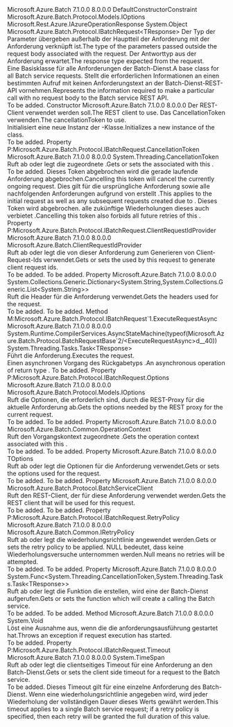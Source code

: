 <Type Name="BatchRequestBase&lt;TOptions,TResponse&gt;" FullName="Microsoft.Azure.Batch.Protocol.BatchRequestBase&lt;TOptions,TResponse&gt;">
  <TypeSignature Language="C#" Value="public abstract class BatchRequestBase&lt;TOptions,TResponse&gt; : Microsoft.Azure.Batch.Protocol.IBatchRequest&lt;TResponse&gt; where TOptions : IOptionsnew() where TResponse : IAzureOperationResponse" />
  <TypeSignature Language="ILAsm" Value=".class public auto ansi abstract beforefieldinit BatchRequestBase`2&lt;.ctor (class Microsoft.Azure.Batch.Protocol.Models.IOptions) TOptions, (class Microsoft.Rest.Azure.IAzureOperationResponse) TResponse&gt; extends System.Object implements class Microsoft.Azure.Batch.Protocol.IBatchRequest, class Microsoft.Azure.Batch.Protocol.IBatchRequest`1&lt;!TResponse&gt;" />
  <TypeSignature Language="DocId" Value="T:Microsoft.Azure.Batch.Protocol.BatchRequestBase`2" />
  <TypeSignature Language="VB.NET" Value="Public MustInherit Class BatchRequestBase(Of TOptions, TResponse)&#xA;Implements IBatchRequest(Of TResponse)" />
  <TypeSignature Language="F#" Value="type BatchRequestBase&lt;'Options, 'Response (requires 'Options :&gt; IOptions and 'Options : (new : unit -&gt; 'Options) and 'Response :&gt; IAzureOperationResponse)&gt; = class&#xA;    interface IBatchRequest&lt;'Response (requires 'Response :&gt; IAzureOperationResponse)&gt;&#xA;    interface IBatchRequest" />
  <AssemblyInfo>
    <AssemblyName>Microsoft.Azure.Batch</AssemblyName>
    <AssemblyVersion>7.1.0.0</AssemblyVersion>
    <AssemblyVersion>8.0.0.0</AssemblyVersion>
  </AssemblyInfo>
  <TypeParameters>
    <TypeParameter Name="TOptions">
      <Constraints>
        <ParameterAttribute>DefaultConstructorConstraint</ParameterAttribute>
        <InterfaceName>Microsoft.Azure.Batch.Protocol.Models.IOptions</InterfaceName>
      </Constraints>
    </TypeParameter>
    <TypeParameter Name="TResponse">
      <Constraints>
        <InterfaceName>Microsoft.Rest.Azure.IAzureOperationResponse</InterfaceName>
      </Constraints>
    </TypeParameter>
  </TypeParameters>
  <Base>
    <BaseTypeName>System.Object</BaseTypeName>
  </Base>
  <Interfaces>
    <Interface>
      <InterfaceName>Microsoft.Azure.Batch.Protocol.IBatchRequest&lt;TResponse&gt;</InterfaceName>
    </Interface>
  </Interfaces>
  <Docs>
    <typeparam name="TOptions"><span data-ttu-id="13361-101">Der Typ der Parameter übergeben außerhalb der Hauptteil der Anforderung mit der Anforderung verknüpft ist.</span><span class="sxs-lookup"><span data-stu-id="13361-101">The type of the parameters passed outside the request body associated with the request.</span></span></typeparam>
    <typeparam name="TResponse"><span data-ttu-id="13361-102">Der Antworttyp aus der Anforderung erwartet.</span><span class="sxs-lookup"><span data-stu-id="13361-102">The response type expected from the request.</span></span></typeparam>
    <summary>
            <span data-ttu-id="13361-103">Eine Basisklasse für alle Anforderungen der Batch-Dienst.</span><span class="sxs-lookup"><span data-stu-id="13361-103">A base class for all Batch service requests.</span></span> <span data-ttu-id="13361-104">Stellt die erforderlichen Informationen an einen bestimmten Aufruf mit keinen Anforderungstext an der Batch-Dienst-REST-API vornehmen.</span><span class="sxs-lookup"><span data-stu-id="13361-104">Represents the information required to make a particular call with no request body to the Batch service REST API.</span></span>
            </summary>
    <remarks>To be added.</remarks>
  </Docs>
  <Members>
    <Member MemberName=".ctor">
      <MemberSignature Language="C#" Value="protected BatchRequestBase (Microsoft.Azure.Batch.Protocol.BatchServiceClient restClient, System.Threading.CancellationToken cancellationToken);" />
      <MemberSignature Language="ILAsm" Value=".method familyhidebysig specialname rtspecialname instance void .ctor(class Microsoft.Azure.Batch.Protocol.BatchServiceClient restClient, valuetype System.Threading.CancellationToken cancellationToken) cil managed" />
      <MemberSignature Language="DocId" Value="M:Microsoft.Azure.Batch.Protocol.BatchRequestBase`2.#ctor(Microsoft.Azure.Batch.Protocol.BatchServiceClient,System.Threading.CancellationToken)" />
      <MemberSignature Language="F#" Value="new Microsoft.Azure.Batch.Protocol.BatchRequestBase&lt;'Options, 'Response (requires 'Options :&gt; Microsoft.Azure.Batch.Protocol.Models.IOptions and 'Options : (new : unit -&gt; 'Options) and 'Response :&gt; Microsoft.Rest.Azure.IAzureOperationResponse)&gt; : Microsoft.Azure.Batch.Protocol.BatchServiceClient * System.Threading.CancellationToken -&gt; Microsoft.Azure.Batch.Protocol.BatchRequestBase&lt;'Options, 'Response (requires 'Options :&gt; Microsoft.Azure.Batch.Protocol.Models.IOptions and 'Options : (new : unit -&gt; 'Options) and 'Response :&gt; Microsoft.Rest.Azure.IAzureOperationResponse)&gt;" Usage="new Microsoft.Azure.Batch.Protocol.BatchRequestBase&lt;'Options, 'Response (requires 'Options :&gt; Microsoft.Azure.Batch.Protocol.Models.IOptions and 'Options : (new : unit -&gt; 'Options) and 'Response :&gt; Microsoft.Rest.Azure.IAzureOperationResponse)&gt; (restClient, cancellationToken)" />
      <MemberType>Constructor</MemberType>
      <AssemblyInfo>
        <AssemblyName>Microsoft.Azure.Batch</AssemblyName>
        <AssemblyVersion>7.1.0.0</AssemblyVersion>
        <AssemblyVersion>8.0.0.0</AssemblyVersion>
      </AssemblyInfo>
      <Parameters>
        <Parameter Name="restClient" Type="Microsoft.Azure.Batch.Protocol.BatchServiceClient" />
        <Parameter Name="cancellationToken" Type="System.Threading.CancellationToken" />
      </Parameters>
      <Docs>
        <param name="restClient"><span data-ttu-id="13361-105">Der REST-Client verwendet werden soll.</span><span class="sxs-lookup"><span data-stu-id="13361-105">The REST client to use.</span></span></param>
        <param name="cancellationToken"><span data-ttu-id="13361-106">Das CancellationToken verwenden.</span><span class="sxs-lookup"><span data-stu-id="13361-106">The cancellationToken to use.</span></span></param>
        <summary>
            <span data-ttu-id="13361-107">Initialisiert eine neue Instanz der <see cref="T:Microsoft.Azure.Batch.Protocol.BatchRequestBase`2" />-Klasse.</span><span class="sxs-lookup"><span data-stu-id="13361-107">Initializes a new instance of the <see cref="T:Microsoft.Azure.Batch.Protocol.BatchRequestBase`2" /> class.</span></span>
            </summary>
        <remarks>To be added.</remarks>
      </Docs>
    </Member>
    <Member MemberName="CancellationToken">
      <MemberSignature Language="C#" Value="public System.Threading.CancellationToken CancellationToken { get; set; }" />
      <MemberSignature Language="ILAsm" Value=".property instance valuetype System.Threading.CancellationToken CancellationToken" />
      <MemberSignature Language="DocId" Value="P:Microsoft.Azure.Batch.Protocol.BatchRequestBase`2.CancellationToken" />
      <MemberSignature Language="VB.NET" Value="Public Property CancellationToken As CancellationToken" />
      <MemberSignature Language="F#" Value="member this.CancellationToken : System.Threading.CancellationToken with get, set" Usage="Microsoft.Azure.Batch.Protocol.BatchRequestBase&lt;'Options, 'Response (requires 'Options :&gt; Microsoft.Azure.Batch.Protocol.Models.IOptions and 'Options : (new : unit -&gt; 'Options) and 'Response :&gt; Microsoft.Rest.Azure.IAzureOperationResponse)&gt;.CancellationToken" />
      <MemberType>Property</MemberType>
      <Implements>
        <InterfaceMember>P:Microsoft.Azure.Batch.Protocol.IBatchRequest.CancellationToken</InterfaceMember>
      </Implements>
      <AssemblyInfo>
        <AssemblyName>Microsoft.Azure.Batch</AssemblyName>
        <AssemblyVersion>7.1.0.0</AssemblyVersion>
        <AssemblyVersion>8.0.0.0</AssemblyVersion>
      </AssemblyInfo>
      <ReturnValue>
        <ReturnType>System.Threading.CancellationToken</ReturnType>
      </ReturnValue>
      <Docs>
        <summary>
            <span data-ttu-id="13361-108">Ruft ab oder legt die <see cref="P:Microsoft.Azure.Batch.Protocol.BatchRequestBase`2.CancellationToken" /> zugeordnete <see cref="T:Microsoft.Azure.Batch.Protocol.IBatchRequest" />.</span><span class="sxs-lookup"><span data-stu-id="13361-108">Gets or sets the <see cref="P:Microsoft.Azure.Batch.Protocol.BatchRequestBase`2.CancellationToken" /> associated with this <see cref="T:Microsoft.Azure.Batch.Protocol.IBatchRequest" />.</span></span>
            </summary>
        <value>To be added.</value>
        <remarks>
          <para>
            <span data-ttu-id="13361-109">Dieses Token abgebrochen wird die gerade laufende Anforderung abgebrochen.</span><span class="sxs-lookup"><span data-stu-id="13361-109">Cancelling this token will cancel the currently ongoing request.</span></span> <span data-ttu-id="13361-110">Dies gilt für die ursprüngliche Anforderung sowie alle nachfolgenden Anforderungen aufgrund von erstellt <see cref="P:Microsoft.Azure.Batch.Protocol.BatchRequestBase`2.RetryPolicy" />.</span><span class="sxs-lookup"><span data-stu-id="13361-110">This applies to the initial request as well as any subsequent requests created due to <see cref="P:Microsoft.Azure.Batch.Protocol.BatchRequestBase`2.RetryPolicy" />.</span></span> <span data-ttu-id="13361-111">Dieses Token wird abgebrochen. alle zukünftige Wiederholungen dieses auch verbietet <see cref="T:Microsoft.Azure.Batch.Protocol.IBatchRequest" />.</span><span class="sxs-lookup"><span data-stu-id="13361-111">Cancelling this token also forbids all future retries of this <see cref="T:Microsoft.Azure.Batch.Protocol.IBatchRequest" />.</span></span>
            </para>
        </remarks>
      </Docs>
    </Member>
    <Member MemberName="ClientRequestIdProvider">
      <MemberSignature Language="C#" Value="public Microsoft.Azure.Batch.ClientRequestIdProvider ClientRequestIdProvider { get; set; }" />
      <MemberSignature Language="ILAsm" Value=".property instance class Microsoft.Azure.Batch.ClientRequestIdProvider ClientRequestIdProvider" />
      <MemberSignature Language="DocId" Value="P:Microsoft.Azure.Batch.Protocol.BatchRequestBase`2.ClientRequestIdProvider" />
      <MemberSignature Language="VB.NET" Value="Public Property ClientRequestIdProvider As ClientRequestIdProvider" />
      <MemberSignature Language="F#" Value="member this.ClientRequestIdProvider : Microsoft.Azure.Batch.ClientRequestIdProvider with get, set" Usage="Microsoft.Azure.Batch.Protocol.BatchRequestBase&lt;'Options, 'Response (requires 'Options :&gt; Microsoft.Azure.Batch.Protocol.Models.IOptions and 'Options : (new : unit -&gt; 'Options) and 'Response :&gt; Microsoft.Rest.Azure.IAzureOperationResponse)&gt;.ClientRequestIdProvider" />
      <MemberType>Property</MemberType>
      <Implements>
        <InterfaceMember>P:Microsoft.Azure.Batch.Protocol.IBatchRequest.ClientRequestIdProvider</InterfaceMember>
      </Implements>
      <AssemblyInfo>
        <AssemblyName>Microsoft.Azure.Batch</AssemblyName>
        <AssemblyVersion>7.1.0.0</AssemblyVersion>
        <AssemblyVersion>8.0.0.0</AssemblyVersion>
      </AssemblyInfo>
      <ReturnValue>
        <ReturnType>Microsoft.Azure.Batch.ClientRequestIdProvider</ReturnType>
      </ReturnValue>
      <Docs>
        <summary>
            <span data-ttu-id="13361-112">Ruft ab oder legt die <see cref="P:Microsoft.Azure.Batch.Protocol.BatchRequestBase`2.ClientRequestIdProvider" /> von dieser Anforderung zum Generieren von Client-Request-Ids verwendet.</span><span class="sxs-lookup"><span data-stu-id="13361-112">Gets or sets the <see cref="P:Microsoft.Azure.Batch.Protocol.BatchRequestBase`2.ClientRequestIdProvider" /> used by this request to generate client request ids.</span></span>
            </summary>
        <value>To be added.</value>
        <remarks>To be added.</remarks>
      </Docs>
    </Member>
    <Member MemberName="CustomHeaders">
      <MemberSignature Language="C#" Value="public System.Collections.Generic.Dictionary&lt;string,System.Collections.Generic.List&lt;string&gt;&gt; CustomHeaders { get; }" />
      <MemberSignature Language="ILAsm" Value=".property instance class System.Collections.Generic.Dictionary`2&lt;string, class System.Collections.Generic.List`1&lt;string&gt;&gt; CustomHeaders" />
      <MemberSignature Language="DocId" Value="P:Microsoft.Azure.Batch.Protocol.BatchRequestBase`2.CustomHeaders" />
      <MemberSignature Language="VB.NET" Value="Public ReadOnly Property CustomHeaders As Dictionary(Of String, List(Of String))" />
      <MemberSignature Language="F#" Value="member this.CustomHeaders : System.Collections.Generic.Dictionary&lt;string, System.Collections.Generic.List&lt;string&gt;&gt;" Usage="Microsoft.Azure.Batch.Protocol.BatchRequestBase&lt;'Options, 'Response (requires 'Options :&gt; Microsoft.Azure.Batch.Protocol.Models.IOptions and 'Options : (new : unit -&gt; 'Options) and 'Response :&gt; Microsoft.Rest.Azure.IAzureOperationResponse)&gt;.CustomHeaders" />
      <MemberType>Property</MemberType>
      <AssemblyInfo>
        <AssemblyName>Microsoft.Azure.Batch</AssemblyName>
        <AssemblyVersion>7.1.0.0</AssemblyVersion>
        <AssemblyVersion>8.0.0.0</AssemblyVersion>
      </AssemblyInfo>
      <ReturnValue>
        <ReturnType>System.Collections.Generic.Dictionary&lt;System.String,System.Collections.Generic.List&lt;System.String&gt;&gt;</ReturnType>
      </ReturnValue>
      <Docs>
        <summary>
            <span data-ttu-id="13361-113">Ruft die Header für die Anforderung verwendet.</span><span class="sxs-lookup"><span data-stu-id="13361-113">Gets the headers used for the request.</span></span>
            </summary>
        <value>To be added.</value>
        <remarks>To be added.</remarks>
      </Docs>
    </Member>
    <Member MemberName="ExecuteRequestAsync">
      <MemberSignature Language="C#" Value="public System.Threading.Tasks.Task&lt;TResponse&gt; ExecuteRequestAsync ();" />
      <MemberSignature Language="ILAsm" Value=".method public hidebysig newslot virtual instance class System.Threading.Tasks.Task`1&lt;!TResponse&gt; ExecuteRequestAsync() cil managed" />
      <MemberSignature Language="DocId" Value="M:Microsoft.Azure.Batch.Protocol.BatchRequestBase`2.ExecuteRequestAsync" />
      <MemberSignature Language="VB.NET" Value="Public Function ExecuteRequestAsync () As Task(Of TResponse)" />
      <MemberSignature Language="F#" Value="abstract member ExecuteRequestAsync : unit -&gt; System.Threading.Tasks.Task&lt;'Response (requires 'Response :&gt; Microsoft.Rest.Azure.IAzureOperationResponse)&gt;&#xA;override this.ExecuteRequestAsync : unit -&gt; System.Threading.Tasks.Task&lt;'Response (requires 'Response :&gt; Microsoft.Rest.Azure.IAzureOperationResponse)&gt;" Usage="batchRequestBase.ExecuteRequestAsync " />
      <MemberType>Method</MemberType>
      <Implements>
        <InterfaceMember>M:Microsoft.Azure.Batch.Protocol.IBatchRequest`1.ExecuteRequestAsync</InterfaceMember>
      </Implements>
      <AssemblyInfo>
        <AssemblyName>Microsoft.Azure.Batch</AssemblyName>
        <AssemblyVersion>7.1.0.0</AssemblyVersion>
        <AssemblyVersion>8.0.0.0</AssemblyVersion>
      </AssemblyInfo>
      <Attributes>
        <Attribute>
          <AttributeName>System.Runtime.CompilerServices.AsyncStateMachine(typeof(Microsoft.Azure.Batch.Protocol.BatchRequestBase`2/&lt;ExecuteRequestAsync&gt;d__40))</AttributeName>
        </Attribute>
      </Attributes>
      <ReturnValue>
        <ReturnType>System.Threading.Tasks.Task&lt;TResponse&gt;</ReturnType>
      </ReturnValue>
      <Parameters />
      <Docs>
        <summary>
            <span data-ttu-id="13361-114">Führt die Anforderung.</span><span class="sxs-lookup"><span data-stu-id="13361-114">Executes the request.</span></span>
            </summary>
        <returns><span data-ttu-id="13361-115">Einen asynchronen Vorgang des Rückgabetyps <typeparamref name="TResponse" />.</span><span class="sxs-lookup"><span data-stu-id="13361-115">An asynchronous operation of return type <typeparamref name="TResponse" />.</span></span></returns>
        <remarks>To be added.</remarks>
      </Docs>
    </Member>
    <Member MemberName="Microsoft.Azure.Batch.Protocol.IBatchRequest.Options">
      <MemberSignature Language="C#" Value="Microsoft.Azure.Batch.Protocol.Models.IOptions Microsoft.Azure.Batch.Protocol.IBatchRequest.Options { get; }" />
      <MemberSignature Language="ILAsm" Value=".property instance class Microsoft.Azure.Batch.Protocol.Models.IOptions Microsoft.Azure.Batch.Protocol.IBatchRequest.Options" />
      <MemberSignature Language="DocId" Value="P:Microsoft.Azure.Batch.Protocol.BatchRequestBase`2.Microsoft#Azure#Batch#Protocol#IBatchRequest#Options" />
      <MemberSignature Language="VB.NET" Value=" ReadOnly Property Options As IOptions Implements IBatchRequest.Options" />
      <MemberSignature Language="F#" Usage="Microsoft.Azure.Batch.Protocol.BatchRequestBase&lt;'Options, 'Response (requires 'Options :&gt; Microsoft.Azure.Batch.Protocol.Models.IOptions and 'Options : (new : unit -&gt; 'Options) and 'Response :&gt; Microsoft.Rest.Azure.IAzureOperationResponse)&gt;.Microsoft.Azure.Batch.Protocol.IBatchRequest.Options" />
      <MemberType>Property</MemberType>
      <Implements>
        <InterfaceMember>P:Microsoft.Azure.Batch.Protocol.IBatchRequest.Options</InterfaceMember>
      </Implements>
      <AssemblyInfo>
        <AssemblyName>Microsoft.Azure.Batch</AssemblyName>
        <AssemblyVersion>7.1.0.0</AssemblyVersion>
        <AssemblyVersion>8.0.0.0</AssemblyVersion>
      </AssemblyInfo>
      <ReturnValue>
        <ReturnType>Microsoft.Azure.Batch.Protocol.Models.IOptions</ReturnType>
      </ReturnValue>
      <Docs>
        <summary>
            <span data-ttu-id="13361-116">Ruft die Optionen, die erforderlich sind, durch die REST-Proxy für die aktuelle Anforderung ab.</span><span class="sxs-lookup"><span data-stu-id="13361-116">Gets the options needed by the REST proxy for the current request.</span></span>
            </summary>
        <value>To be added.</value>
        <remarks>To be added.</remarks>
      </Docs>
    </Member>
    <Member MemberName="OperationContext">
      <MemberSignature Language="C#" Value="public Microsoft.Azure.Batch.Common.OperationContext OperationContext { get; }" />
      <MemberSignature Language="ILAsm" Value=".property instance class Microsoft.Azure.Batch.Common.OperationContext OperationContext" />
      <MemberSignature Language="DocId" Value="P:Microsoft.Azure.Batch.Protocol.BatchRequestBase`2.OperationContext" />
      <MemberSignature Language="VB.NET" Value="Public ReadOnly Property OperationContext As OperationContext" />
      <MemberSignature Language="F#" Value="member this.OperationContext : Microsoft.Azure.Batch.Common.OperationContext" Usage="Microsoft.Azure.Batch.Protocol.BatchRequestBase&lt;'Options, 'Response (requires 'Options :&gt; Microsoft.Azure.Batch.Protocol.Models.IOptions and 'Options : (new : unit -&gt; 'Options) and 'Response :&gt; Microsoft.Rest.Azure.IAzureOperationResponse)&gt;.OperationContext" />
      <MemberType>Property</MemberType>
      <AssemblyInfo>
        <AssemblyName>Microsoft.Azure.Batch</AssemblyName>
        <AssemblyVersion>7.1.0.0</AssemblyVersion>
        <AssemblyVersion>8.0.0.0</AssemblyVersion>
      </AssemblyInfo>
      <ReturnValue>
        <ReturnType>Microsoft.Azure.Batch.Common.OperationContext</ReturnType>
      </ReturnValue>
      <Docs>
        <summary>
            <span data-ttu-id="13361-117">Ruft den Vorgangskontext zugeordnete <see cref="T:Microsoft.Azure.Batch.Protocol.IBatchRequest" />.</span><span class="sxs-lookup"><span data-stu-id="13361-117">Gets the operation context associated with this <see cref="T:Microsoft.Azure.Batch.Protocol.IBatchRequest" />.</span></span>
            </summary>
        <value>To be added.</value>
        <remarks>To be added.</remarks>
      </Docs>
    </Member>
    <Member MemberName="Options">
      <MemberSignature Language="C#" Value="public TOptions Options { get; set; }" />
      <MemberSignature Language="ILAsm" Value=".property instance !TOptions Options" />
      <MemberSignature Language="DocId" Value="P:Microsoft.Azure.Batch.Protocol.BatchRequestBase`2.Options" />
      <MemberSignature Language="VB.NET" Value="Public Property Options As TOptions" />
      <MemberSignature Language="F#" Value="member this.Options : 'Options with get, set" Usage="Microsoft.Azure.Batch.Protocol.BatchRequestBase&lt;'Options, 'Response (requires 'Options :&gt; Microsoft.Azure.Batch.Protocol.Models.IOptions and 'Options : (new : unit -&gt; 'Options) and 'Response :&gt; Microsoft.Rest.Azure.IAzureOperationResponse)&gt;.Options" />
      <MemberType>Property</MemberType>
      <AssemblyInfo>
        <AssemblyName>Microsoft.Azure.Batch</AssemblyName>
        <AssemblyVersion>7.1.0.0</AssemblyVersion>
        <AssemblyVersion>8.0.0.0</AssemblyVersion>
      </AssemblyInfo>
      <ReturnValue>
        <ReturnType>TOptions</ReturnType>
      </ReturnValue>
      <Docs>
        <summary>
            <span data-ttu-id="13361-118">Ruft ab oder legt die Optionen für die Anforderung verwendet.</span><span class="sxs-lookup"><span data-stu-id="13361-118">Gets or sets the options used for the request.</span></span>
            </summary>
        <value>To be added.</value>
        <remarks>To be added.</remarks>
      </Docs>
    </Member>
    <Member MemberName="RestClient">
      <MemberSignature Language="C#" Value="public Microsoft.Azure.Batch.Protocol.BatchServiceClient RestClient { get; }" />
      <MemberSignature Language="ILAsm" Value=".property instance class Microsoft.Azure.Batch.Protocol.BatchServiceClient RestClient" />
      <MemberSignature Language="DocId" Value="P:Microsoft.Azure.Batch.Protocol.BatchRequestBase`2.RestClient" />
      <MemberSignature Language="VB.NET" Value="Public ReadOnly Property RestClient As BatchServiceClient" />
      <MemberSignature Language="F#" Value="member this.RestClient : Microsoft.Azure.Batch.Protocol.BatchServiceClient" Usage="Microsoft.Azure.Batch.Protocol.BatchRequestBase&lt;'Options, 'Response (requires 'Options :&gt; Microsoft.Azure.Batch.Protocol.Models.IOptions and 'Options : (new : unit -&gt; 'Options) and 'Response :&gt; Microsoft.Rest.Azure.IAzureOperationResponse)&gt;.RestClient" />
      <MemberType>Property</MemberType>
      <AssemblyInfo>
        <AssemblyName>Microsoft.Azure.Batch</AssemblyName>
        <AssemblyVersion>7.1.0.0</AssemblyVersion>
        <AssemblyVersion>8.0.0.0</AssemblyVersion>
      </AssemblyInfo>
      <ReturnValue>
        <ReturnType>Microsoft.Azure.Batch.Protocol.BatchServiceClient</ReturnType>
      </ReturnValue>
      <Docs>
        <summary>
            <span data-ttu-id="13361-119">Ruft den REST-Client, der für diese Anforderung verwendet werden.</span><span class="sxs-lookup"><span data-stu-id="13361-119">Gets the REST client that will be used for this request.</span></span>
            </summary>
        <value>To be added.</value>
        <remarks>To be added.</remarks>
      </Docs>
    </Member>
    <Member MemberName="RetryPolicy">
      <MemberSignature Language="C#" Value="public Microsoft.Azure.Batch.Common.IRetryPolicy RetryPolicy { get; set; }" />
      <MemberSignature Language="ILAsm" Value=".property instance class Microsoft.Azure.Batch.Common.IRetryPolicy RetryPolicy" />
      <MemberSignature Language="DocId" Value="P:Microsoft.Azure.Batch.Protocol.BatchRequestBase`2.RetryPolicy" />
      <MemberSignature Language="VB.NET" Value="Public Property RetryPolicy As IRetryPolicy" />
      <MemberSignature Language="F#" Value="member this.RetryPolicy : Microsoft.Azure.Batch.Common.IRetryPolicy with get, set" Usage="Microsoft.Azure.Batch.Protocol.BatchRequestBase&lt;'Options, 'Response (requires 'Options :&gt; Microsoft.Azure.Batch.Protocol.Models.IOptions and 'Options : (new : unit -&gt; 'Options) and 'Response :&gt; Microsoft.Rest.Azure.IAzureOperationResponse)&gt;.RetryPolicy" />
      <MemberType>Property</MemberType>
      <Implements>
        <InterfaceMember>P:Microsoft.Azure.Batch.Protocol.IBatchRequest.RetryPolicy</InterfaceMember>
      </Implements>
      <AssemblyInfo>
        <AssemblyName>Microsoft.Azure.Batch</AssemblyName>
        <AssemblyVersion>7.1.0.0</AssemblyVersion>
        <AssemblyVersion>8.0.0.0</AssemblyVersion>
      </AssemblyInfo>
      <ReturnValue>
        <ReturnType>Microsoft.Azure.Batch.Common.IRetryPolicy</ReturnType>
      </ReturnValue>
      <Docs>
        <summary>
            <span data-ttu-id="13361-120">Ruft ab oder legt die wiederholungsrichtlinie angewendet werden.</span><span class="sxs-lookup"><span data-stu-id="13361-120">Gets or sets the retry policy to be applied.</span></span>
            <span data-ttu-id="13361-121">NULL bedeutet, dass keine Wiederholungsversuche unternommen werden.</span><span class="sxs-lookup"><span data-stu-id="13361-121">Null means no retries will be attempted.</span></span>
            </summary>
        <value>To be added.</value>
        <remarks>To be added.</remarks>
      </Docs>
    </Member>
    <Member MemberName="ServiceRequestFunc">
      <MemberSignature Language="C#" Value="public Func&lt;System.Threading.CancellationToken,System.Threading.Tasks.Task&lt;TResponse&gt;&gt; ServiceRequestFunc { get; set; }" />
      <MemberSignature Language="ILAsm" Value=".property instance class System.Func`2&lt;valuetype System.Threading.CancellationToken, class System.Threading.Tasks.Task`1&lt;!TResponse&gt;&gt; ServiceRequestFunc" />
      <MemberSignature Language="DocId" Value="P:Microsoft.Azure.Batch.Protocol.BatchRequestBase`2.ServiceRequestFunc" />
      <MemberSignature Language="VB.NET" Value="Public Property ServiceRequestFunc As Func(Of CancellationToken, Task(Of TResponse))" />
      <MemberSignature Language="F#" Value="member this.ServiceRequestFunc : Func&lt;System.Threading.CancellationToken, System.Threading.Tasks.Task&lt;'Response&gt;&gt; with get, set" Usage="Microsoft.Azure.Batch.Protocol.BatchRequestBase&lt;'Options, 'Response (requires 'Options :&gt; Microsoft.Azure.Batch.Protocol.Models.IOptions and 'Options : (new : unit -&gt; 'Options) and 'Response :&gt; Microsoft.Rest.Azure.IAzureOperationResponse)&gt;.ServiceRequestFunc" />
      <MemberType>Property</MemberType>
      <AssemblyInfo>
        <AssemblyName>Microsoft.Azure.Batch</AssemblyName>
        <AssemblyVersion>7.1.0.0</AssemblyVersion>
        <AssemblyVersion>8.0.0.0</AssemblyVersion>
      </AssemblyInfo>
      <ReturnValue>
        <ReturnType>System.Func&lt;System.Threading.CancellationToken,System.Threading.Tasks.Task&lt;TResponse&gt;&gt;</ReturnType>
      </ReturnValue>
      <Docs>
        <summary>
            <span data-ttu-id="13361-122">Ruft ab oder legt die Funktion die erstellen, wird eine <see cref="T:System.Threading.Tasks.Task" /> der Batch-Dienst aufgerufen.</span><span class="sxs-lookup"><span data-stu-id="13361-122">Gets or sets the function which will create a <see cref="T:System.Threading.Tasks.Task" /> calling the Batch service.</span></span>
            </summary>
        <value>To be added.</value>
        <remarks>To be added.</remarks>
      </Docs>
    </Member>
    <Member MemberName="ThrowIfRequestExecutionHasStarted">
      <MemberSignature Language="C#" Value="protected void ThrowIfRequestExecutionHasStarted ();" />
      <MemberSignature Language="ILAsm" Value=".method familyhidebysig instance void ThrowIfRequestExecutionHasStarted() cil managed" />
      <MemberSignature Language="DocId" Value="M:Microsoft.Azure.Batch.Protocol.BatchRequestBase`2.ThrowIfRequestExecutionHasStarted" />
      <MemberSignature Language="VB.NET" Value="Protected Sub ThrowIfRequestExecutionHasStarted ()" />
      <MemberSignature Language="F#" Value="member this.ThrowIfRequestExecutionHasStarted : unit -&gt; unit" Usage="batchRequestBase.ThrowIfRequestExecutionHasStarted " />
      <MemberType>Method</MemberType>
      <AssemblyInfo>
        <AssemblyName>Microsoft.Azure.Batch</AssemblyName>
        <AssemblyVersion>7.1.0.0</AssemblyVersion>
        <AssemblyVersion>8.0.0.0</AssemblyVersion>
      </AssemblyInfo>
      <ReturnValue>
        <ReturnType>System.Void</ReturnType>
      </ReturnValue>
      <Parameters />
      <Docs>
        <summary>
            <span data-ttu-id="13361-123">Löst eine Ausnahme aus, wenn die die anforderungsausführung gestartet hat.</span><span class="sxs-lookup"><span data-stu-id="13361-123">Throws an exception if request execution has started.</span></span>
            </summary>
        <remarks>To be added.</remarks>
      </Docs>
    </Member>
    <Member MemberName="Timeout">
      <MemberSignature Language="C#" Value="public TimeSpan Timeout { get; set; }" />
      <MemberSignature Language="ILAsm" Value=".property instance valuetype System.TimeSpan Timeout" />
      <MemberSignature Language="DocId" Value="P:Microsoft.Azure.Batch.Protocol.BatchRequestBase`2.Timeout" />
      <MemberSignature Language="VB.NET" Value="Public Property Timeout As TimeSpan" />
      <MemberSignature Language="F#" Value="member this.Timeout : TimeSpan with get, set" Usage="Microsoft.Azure.Batch.Protocol.BatchRequestBase&lt;'Options, 'Response (requires 'Options :&gt; Microsoft.Azure.Batch.Protocol.Models.IOptions and 'Options : (new : unit -&gt; 'Options) and 'Response :&gt; Microsoft.Rest.Azure.IAzureOperationResponse)&gt;.Timeout" />
      <MemberType>Property</MemberType>
      <Implements>
        <InterfaceMember>P:Microsoft.Azure.Batch.Protocol.IBatchRequest.Timeout</InterfaceMember>
      </Implements>
      <AssemblyInfo>
        <AssemblyName>Microsoft.Azure.Batch</AssemblyName>
        <AssemblyVersion>7.1.0.0</AssemblyVersion>
        <AssemblyVersion>8.0.0.0</AssemblyVersion>
      </AssemblyInfo>
      <ReturnValue>
        <ReturnType>System.TimeSpan</ReturnType>
      </ReturnValue>
      <Docs>
        <summary>
            <span data-ttu-id="13361-124">Ruft ab oder legt die clientseitiges Timeout für eine Anforderung an den Batch-Dienst.</span><span class="sxs-lookup"><span data-stu-id="13361-124">Gets or sets the client side timeout for a request to the Batch service.</span></span>
            </summary>
        <value>To be added.</value>
        <remarks>
          <para>
            <span data-ttu-id="13361-125">Dieses Timeout gilt für eine einzelne Anforderung des Batch-Dienst. Wenn eine wiederholungsrichtlinie angegeben wird, wird jeder Wiederholung der vollständigen Dauer dieses Werts gewährt werden.</span><span class="sxs-lookup"><span data-stu-id="13361-125">This timeout applies to a single Batch service request; if a retry policy is specified, then each retry will be granted the full duration of this value.</span></span>
            </para>
        </remarks>
      </Docs>
    </Member>
  </Members>
</Type>